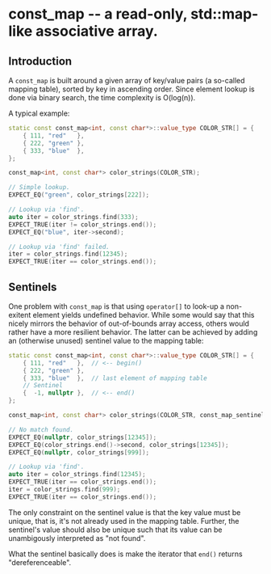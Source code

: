 # const_map -- a read-only, std::map-like associative array.

## Introduction

A `const_map` is built around a given array of key/value pairs (a so-called mapping table), sorted by key in ascending order. Since element lookup is done via binary search, the time
complexity is O(log(n)).

A typical example:
```c++
static const const_map<int, const char*>::value_type COLOR_STR[] = {
    { 111, "red"   },
    { 222, "green" },
    { 333, "blue"  },
};

const_map<int, const char*> color_strings(COLOR_STR);

// Simple lookup.
EXPECT_EQ("green", color_strings[222]);

// Lookup via 'find'.
auto iter = color_strings.find(333);
EXPECT_TRUE(iter != color_strings.end());
EXPECT_EQ("blue", iter->second);

// Lookup via 'find' failed.
iter = color_strings.find(12345);
EXPECT_TRUE(iter == color_strings.end());
```

## Sentinels

One problem with `const_map` is that using `operator[]` to look-up a non-exitent element yields undefined behavior. While some would say that this nicely mirrors the behavior of out-of-bounds array access, others would rather have a more resilient behavior. The latter can be achieved by adding an (otherwise unused) sentinel value to the mapping table:

```c++
static const const_map<int, const char*>::value_type COLOR_STR[] = {
    { 111, "red"   },  // <-- begin()
    { 222, "green" },
    { 333, "blue"  },  // last element of mapping table
    // Sentinel
    {  -1, nullptr },  // <-- end()
};

const_map<int, const char*> color_strings(COLOR_STR, const_map_sentinel::yes);

// No match found.
EXPECT_EQ(nullptr, color_strings[12345]);
EXPECT_EQ(color_strings.end()->second, color_strings[12345]);
EXPECT_EQ(nullptr, color_strings[999]);

// Lookup via 'find'.
auto iter = color_strings.find(12345);
EXPECT_TRUE(iter == color_strings.end());
iter = color_strings.find(999);
EXPECT_TRUE(iter == color_strings.end());
```

The only constraint on the sentinel value is that the key value must be unique, that is, it's not already used in the mapping table. Further, the sentinel's value should also be unique such that its value can be unambigously interpreted as "not found". 

What the sentinel basically does is make the iterator that `end()` returns "dereferenceable".
